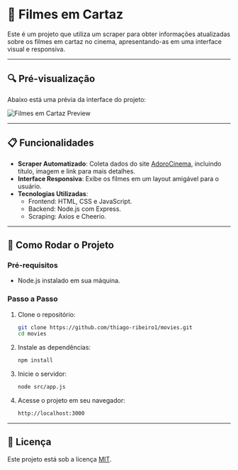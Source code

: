 
# 🎥 Filmes em Cartaz

Este é um projeto que utiliza um scraper para obter informações atualizadas sobre os filmes em cartaz no cinema, apresentando-as em uma interface visual e responsiva.

---

## 🔍 Pré-visualização

Abaixo está uma prévia da interface do projeto:

![Filmes em Cartaz Preview](https://github.com/user-attachments/assets/4c3028b6-020d-41c8-890c-14ee3bcf8885)

---

## 📋 Funcionalidades

- **Scraper Automatizado**: Coleta dados do site [AdoroCinema](https://www.adorocinema.com/filmes/numero-cinemas/), incluindo título, imagem e link para mais detalhes.
- **Interface Responsiva**: Exibe os filmes em um layout amigável para o usuário.
- **Tecnologias Utilizadas**:
  - Frontend: HTML, CSS e JavaScript.
  - Backend: Node.js com Express.
  - Scraping: Axios e Cheerio.

---

## 🚀 Como Rodar o Projeto

### Pré-requisitos

- Node.js instalado em sua máquina.

### Passo a Passo

1. Clone o repositório:
   ```bash
   git clone https://github.com/thiago-ribeiro1/movies.git
   cd movies
   ```

2. Instale as dependências:
   ```bash
   npm install
   ```

3. Inicie o servidor:
   ```bash
   node src/app.js
   ```

4. Acesse o projeto em seu navegador:
   ```bash
   http://localhost:3000
   ```

---

## 📝 Licença

Este projeto está sob a licença [MIT](https://opensource.org/licenses/MIT).
